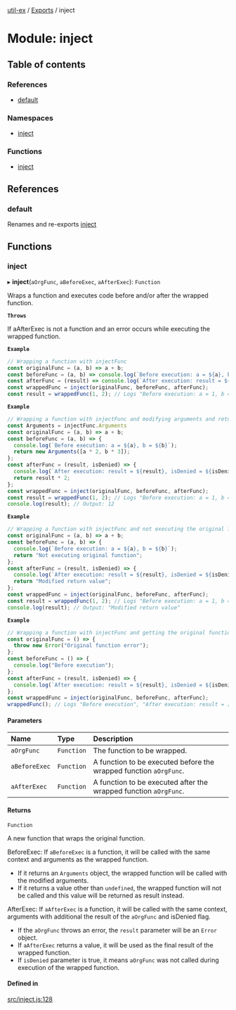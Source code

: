 [util-ex](../README.md) / [Exports](../modules.md) / inject

# Module: inject

## Table of contents

### References

- [default](inject.md#default)

### Namespaces

- [inject](inject.inject.md)

### Functions

- [inject](inject.md#inject)

## References

### default

Renames and re-exports [inject](inject.md#inject)

## Functions

### inject

▸ **inject**(`aOrgFunc`, `aBeforeExec`, `aAfterExec`): `Function`

Wraps a function and executes code before and/or after the wrapped function.

**`Throws`**

If aAfterExec is not a function and an error occurs while executing the wrapped function.

**`Example`**

```js
// Wrapping a function with injectFunc
const originalFunc = (a, b) => a + b;
const beforeFunc = (a, b) => console.log(`Before execution: a = ${a}, b = ${b}`);
const afterFunc = (result) => console.log(`After execution: result = ${result}`);
const wrappedFunc = inject(originalFunc, beforeFunc, afterFunc);
const result = wrappedFunc(1, 2); // Logs "Before execution: a = 1, b = 2" and "After execution: result = 3"
```

**`Example`**

```js
// Wrapping a function with injectFunc and modifying arguments and return value
const Arguments = injectFunc.Arguments
const originalFunc = (a, b) => a + b;
const beforeFunc = (a, b) => {
  console.log(`Before execution: a = ${a}, b = ${b}`);
  return new Arguments([a * 2, b * 3]);
};
const afterFunc = (result, isDenied) => {
  console.log(`After execution: result = ${result}, isDenied = ${isDenied}`);
  return result * 2;
};
const wrappedFunc = inject(originalFunc, beforeFunc, afterFunc);
const result = wrappedFunc(1, 2); // Logs "Before execution: a = 1, b = 2", "After execution: result = 6, isDenied = false"
console.log(result); // Output: 12
```

**`Example`**

```js
// Wrapping a function with injectFunc and not executing the original function
const originalFunc = (a, b) => a + b;
const beforeFunc = (a, b) => {
  console.log(`Before execution: a = ${a}, b = ${b}`);
  return "Not executing original function";
};
const afterFunc = (result, isDenied) => {
  console.log(`After execution: result = ${result}, isDenied = ${isDenied}`);
  return "Modified return value";
};
const wrappedFunc = inject(originalFunc, beforeFunc, afterFunc);
const result = wrappedFunc(1, 2); // Logs "Before execution: a = 1, b = 2", "After execution: result = Modified return value, isDenied = true"
console.log(result); // Output: "Modified return value"
```

**`Example`**

```js
// Wrapping a function with injectFunc and getting the original function's error
const originalFunc = () => {
  throw new Error("Original function error");
};
const beforeFunc = () => {
  console.log("Before execution");
};
const afterFunc = (result, isDenied) => {
  console.log(`After execution: result = ${result}, isDenied = ${isDenied}`);
};
const wrappedFunc = inject(originalFunc, beforeFunc, afterFunc);
wrappedFunc(); // Logs "Before execution", "After execution: result = [Error: Original function error], isDenied = false"
```

#### Parameters

| Name | Type | Description |
| :------ | :------ | :------ |
| `aOrgFunc` | `Function` | The function to be wrapped. |
| `aBeforeExec` | `Function` | A function to be executed before the wrapped function `aOrgFunc`. |
| `aAfterExec` | `Function` | A function to be executed after the wrapped function `aOrgFunc`. |

#### Returns

`Function`

A new function that wraps the original function.

BeforeExec:
If `aBeforeExec` is a function, it will be called with the same context and arguments as the wrapped function.
- If it returns an `Arguments` object, the wrapped function will be called with the modified arguments.
- If it returns a value other than `undefined`, the wrapped function will not be called and this value will be returned as result instead.

AfterExec:
If `aAfterExec` is a function, it will be called with the same context, arguments with additional the result of the `aOrgFunc` and isDenied flag.
- If the `aOrgFunc` throws an error, the `result` parameter will be an `Error` object.
- If `aAfterExec` returns a value, it will be used as the final result of the wrapped function.
- If `isDenied` parameter is true, it means `aOrgFunc` was not called during execution of the wrapped function.

#### Defined in

[src/inject.js:128](https://github.com/snowyu/util-ex.js/blob/8b5398b/src/inject.js#L128)
